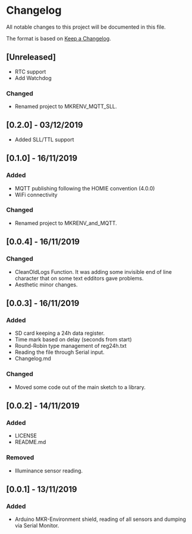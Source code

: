 # Changelog
All notable changes to this project will be documented in this file.

The format is based on [Keep a Changelog](https://keepachangelog.com/en/1.0.0/).

## [Unreleased]
- RTC support
- Add Watchdog

### Changed
- Renamed project to MKRENV_MQTT_SLL.

## [0.2.0] - 03/12/2019
- Added SLL/TTL support

## [0.1.0] - 16/11/2019
### Added
- MQTT publishing following the HOMIE convention (4.0.0)
- WiFi connectivity

### Changed
- Renamed project to MKRENV_and_MQTT.

## [0.0.4] - 16/11/2019
### Changed
- CleanOldLogs Function. It was adding some invisible end of line character that on some text edditors gave problems.
- Aesthetic minor changes.

## [0.0.3] - 16/11/2019
### Added
- SD card keeping a 24h data register.
- Time mark based on delay (seconds from start)
- Round-Robin type management of reg24h.txt
- Reading the file through Serial input.
- Changelog.md

### Changed
- Moved some code out of the main sketch to a library.

## [0.0.2] - 14/11/2019
### Added
- LICENSE
- README.md
### Removed
- Illuminance sensor reading.

## [0.0.1] - 13/11/2019
### Added
- Arduino MKR-Environment shield, reading of all sensors and dumping via Serial Monitor.